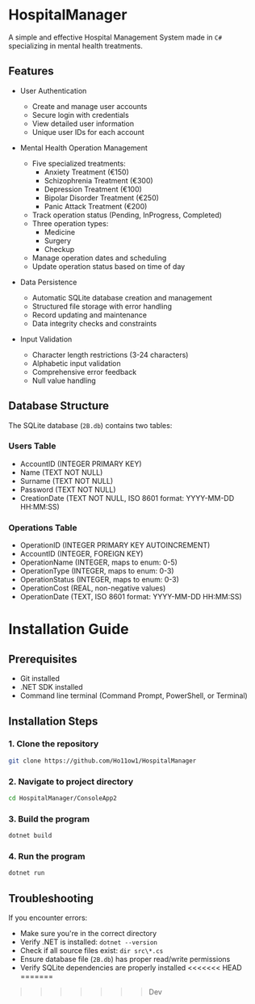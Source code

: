 # HospitalManager

A simple and effective Hospital Management System made in `C#` specializing in mental health treatments.

## Features

- User Authentication
  - Create and manage user accounts
  - Secure login with credentials
  - View detailed user information
  - Unique user IDs for each account

- Mental Health Operation Management
  - Five specialized treatments:
    - Anxiety Treatment (€150)
    - Schizophrenia Treatment (€300)
    - Depression Treatment (€100)
    - Bipolar Disorder Treatment (€250)
    - Panic Attack Treatment (€200)
  - Track operation status (Pending, InProgress, Completed)
  - Three operation types:
    - Medicine
    - Surgery
    - Checkup
  - Manage operation dates and scheduling
  - Update operation status based on time of day

- Data Persistence
  - Automatic SQLite database creation and management
  - Structured file storage with error handling
  - Record updating and maintenance
  - Data integrity checks and constraints

- Input Validation
  - Character length restrictions (3-24 characters)
  - Alphabetic input validation
  - Comprehensive error feedback
  - Null value handling

## Database Structure

The SQLite database (`2B.db`) contains two tables:

### Users Table
- AccountID (INTEGER PRIMARY KEY)
- Name (TEXT NOT NULL)
- Surname (TEXT NOT NULL)
- Password (TEXT NOT NULL)
- CreationDate (TEXT NOT NULL, ISO 8601 format: YYYY-MM-DD HH:MM:SS)

### Operations Table
- OperationID (INTEGER PRIMARY KEY AUTOINCREMENT)
- AccountID (INTEGER, FOREIGN KEY)
- OperationName (INTEGER, maps to enum: 0-5)
- OperationType (INTEGER, maps to enum: 0-3)
- OperationStatus (INTEGER, maps to enum: 0-3)
- OperationCost (REAL, non-negative values)
- OperationDate (TEXT, ISO 8601 format: YYYY-MM-DD HH:MM:SS)

# Installation Guide

## Prerequisites
- Git installed
- .NET SDK installed
- Command line terminal (Command Prompt, PowerShell, or Terminal)

## Installation Steps

### 1. Clone the repository
```bash
git clone https://github.com/Ho11ow1/HospitalManager
```

### 2. Navigate to project directory
```bash
cd HospitalManager/ConsoleApp2
```

### 3. Build the program
```bash
dotnet build
```

### 4. Run the program
```bash
dotnet run
```

## Troubleshooting

If you encounter errors:

- Make sure you're in the correct directory
- Verify .NET is installed: `dotnet --version`
- Check if all source files exist: `dir src\*.cs`
- Ensure database file (`2B.db`) has proper read/write permissions
- Verify SQLite dependencies are properly installed
<<<<<<< HEAD
=======

>>>>>>> Dev
